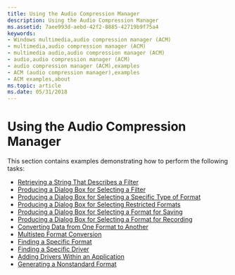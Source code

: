 ```yaml
---
title: Using the Audio Compression Manager
description: Using the Audio Compression Manager
ms.assetid: 7aee993d-aebd-42f2-8885-42719b9f75a4
keywords:
- Windows multimedia,audio compression manager (ACM)
- multimedia,audio compression manager (ACM)
- multimedia audio,audio compression manager (ACM)
- audio,audio compression manager (ACM)
- audio compression manager (ACM),examples
- ACM (audio compression manager),examples
- ACM examples,about
ms.topic: article
ms.date: 05/31/2018
---
```


# Using the Audio Compression Manager

This section contains examples demonstrating how to perform the following tasks:

-   [Retrieving a String That Describes a Filter](retrieving-a-string-that-describes-a-filter.md)
-   [Producing a Dialog Box for Selecting a Filter](producing-a-dialog-box-for-selecting-a-filter.md)
-   [Producing a Dialog Box for Selecting a Specific Type of Format](producing-a-dialog-box-for-selecting-a-specific-type-of-format.md)
-   [Producing a Dialog Box for Selecting Restricted Formats](producing-a-dialog-box-for-selecting-restricted-formats.md)
-   [Producing a Dialog Box for Selecting a Format for Saving](producing-a-dialog-box-for-selecting-a-format-for-saving.md)
-   [Producing a Dialog Box for Selecting a Format for Recording](producing-a-dialog-box-for-selecting-a-format-for-recording.md)
-   [Converting Data from One Format to Another](converting-data-from-one-format-to-another.md)
-   [Multistep Format Conversion](multistep-format-conversion.md)
-   [Finding a Specific Format](finding-a-specific-format.md)
-   [Finding a Specific Driver](finding-a-specific-driver.md)
-   [Adding Drivers Within an Application](adding-drivers-within-an-application.md)
-   [Generating a Nonstandard Format](generating-a-nonstandard-format.md)

 

 




